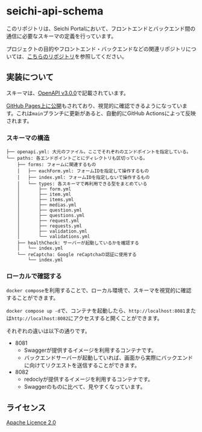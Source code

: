 # seichi-api-schema

このリポジトリは、Seichi Portalにおいて、フロントエンドとバックエンド間の通信に必要なスキーマの定義を行っています。

プロジェクトの目的やフロントエンド・バックエンドなどの関連リポジトリについては、[こちらのリポジトリ](https://github.com/GiganticMinecraft/seichi-portal)を参照してください。

## 実装について

スキーマは、[OpenAPI v3.0.0](https://spec.openapis.org/oas/v3.0.0)で記載されています。

[GitHub Pages上に公開](https://giganticminecraft.github.io/seichi-api-schema/)もされており、視覚的に確認できるようになっています。これは`main`ブランチに更新があると、自動的にGitHub Actionsによって反映されます。

### スキーマの構造

```tree
├── openapi.yml: 大元のファイル。ここでそれぞれのエンドポイントを指定している。
└── paths: 各エンドポイントごとにディレクトリも区切っている。
    ├── forms: フォームに関連するもの
    │   ├── eachForm.yml: フォームIDを指定して操作するもの
    │   ├── index.yml: フォームIDを指定しないで操作するもの
    │   └── types: 各スキーマで再利用できる型をまとめている
    │       ├── form.yml
    │       ├── item.yml
    │       ├── items.yml
    │       ├── medias.yml
    │       ├── question.yml
    │       ├── questions.yml
    │       ├── request.yml
    │       ├── requests.yml
    │       ├── validation.yml
    │       └── validations.yml
    ├── healthCheck: サーバーが起動しているかを確認する
    │   └── index.yml
    └── reCaptcha: Google reCaptchaの認証に使用する
        └── index.yml
```

### ローカルで確認する

`docker compose`を利用することで、ローカル環境で、スキーマを視覚的に確認することができます。

`docker compose up -d`で、コンテナを起動したら、`http://localhost:8081`または`http://localhost:8082`にアクセスすると開くことができます。

それぞれの違いは以下の通りです。

* 8081
  * Swaggerが提供するイメージを利用するコンテナです。
  * バックエンドサーバーが起動していれば、画面から実際にバックエンドに向けてリクエストを送信することができます。
* 8082
  * redoclyが提供するイメージを利用するコンテナです。
  * Swaggerのものに比べて、見やすくなっています。

## ライセンス

[Apache Licence 2.0](./LICENSE)
